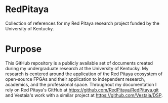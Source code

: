 # RedPitaya
Collection of references for my Red Pitaya research project funded by the University of Kentucky.

# Purpose
This GitHub repository is a publicly available set of documents created during my undergraduate research at the University of Kentucky. My research is centered around the application of the Red Pitaya ecosystem of open-source FPGAs and their application to independent research, academics, and the professional space. Throughout my documentation I rely on Red Pitaya's GitHub at https://github.com/RedPitaya/RedPitaya.git and Vestaia's work with a similar project at https://github.com/Vestaia/DSP.
